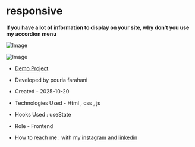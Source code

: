 # responsive


**If you have a lot of information to display on your site, why don't you use my accordion menu**

![Image](https://github.com/user-attachments/assets/1ffc8172-9e74-4c87-b059-8165798f7a08)

![Image](https://github.com/user-attachments/assets/387e235e-c383-4603-b729-7e9bd546280d)

- [Demo Project](https://fatemeh-hashemzadeh.github.io/responsive/)

- Developed by pouria farahani

- Created - 2025-10-20

- Technologies Used - Html , css , js 

- Hooks Used : useState 

- Role - Frontend

- How to reach me : with my [instagram](https://instagram.com/fatemeh.__.hashemzadeh) and [linkedin](https://www.linkedin.com/in/fatemeh-hashemzadeh%E2%80%8F)
